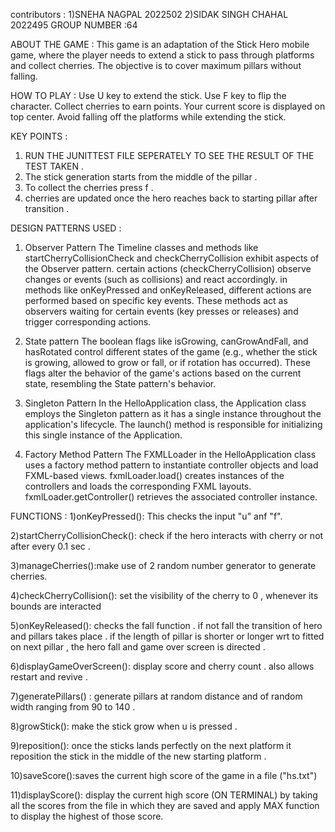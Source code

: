 contributors :
1)SNEHA NAGPAL 2022502
2)SIDAK SINGH CHAHAL 2022495
GROUP NUMBER :64

ABOUT THE GAME :
This game is an adaptation of the Stick
Hero mobile game, where the player needs 
to extend a stick to pass through platforms
and collect cherries. The objective is to 
cover maximum pillars without falling.

HOW TO PLAY :
Use U key to extend the stick.
Use F key to flip the character.
Collect cherries to earn points.
Your current score is displayed on top center.
Avoid falling off the platforms while extending the stick.


KEY POINTS :
1) RUN THE JUNITTEST FILE SEPERATELY TO SEE THE RESULT OF THE TEST TAKEN .
2) The stick generation starts from the middle of the pillar . 
3) To collect the cherries press f .
4) cherries are updated once the hero reaches back to starting pillar after transition .


DESIGN PATTERNS USED : 

1) Observer Pattern
The Timeline classes and methods like startCherryCollisionCheck and checkCherryCollision
exhibit aspects of the Observer pattern.  certain actions (checkCherryCollision) observe
changes or events (such as collisions) and react accordingly.
in methods like onKeyPressed and onKeyReleased, different actions
are performed based on specific key events. These methods act as
observers waiting for certain events (key presses or releases) and
trigger corresponding actions.

2) State pattern
The boolean flags like isGrowing, canGrowAndFall, and hasRotated
control different states of the game (e.g., whether the stick is
growing, allowed to grow or fall, or if rotation has occurred). 
These flags alter the behavior of the game's actions based on the
current state, resembling the State pattern's behavior.

3) Singleton Pattern
In the HelloApplication class, the Application class employs the
Singleton pattern as it has a single instance throughout the 
application's lifecycle. The launch() method is responsible for
initializing this single instance of the Application.

4) Factory Method Pattern
The FXMLLoader in the HelloApplication class uses a factory
method pattern to instantiate controller objects and load
FXML-based views. fxmlLoader.load() creates instances of 
the controllers and loads the corresponding FXML layouts.
fxmlLoader.getController() retrieves the associated controller instance.




FUNCTIONS :
1)onKeyPressed(): This checks the input "u" anf "f".

2)startCherryCollisionCheck(): check if the hero interacts with cherry or not after every 0.1 sec .

3)manageCherries():make use of 2 random number generator to generate cherries.

4)checkCherryCollision(): set the visibility of the cherry to 0 , whenever its bounds are interacted 

5)onKeyReleased(): checks the fall function . if not fall the transition of hero and pillars takes place .
if the length of pillar is shorter or longer wrt to fitted on next pillar , the hero fall and game over screen is directed .

6)displayGameOverScreen(): display score and cherry count . also allows restart and revive .

7)generatePillars() : generate pillars at random distance and of random width ranging from 90 to 140 .

8)growStick(): make the stick grow when u is pressed . 

9)reposition(): once the sticks lands perfectly on the next platform it reposition the stick in the middle of the new starting platform .

10)saveScore():saves the current high score of the game in a file ("hs.txt")

11)displayScore(): display the current high score (ON TERMINAL) by taking all the scores from the file in which they are saved and apply MAX function to display the highest of those score.
